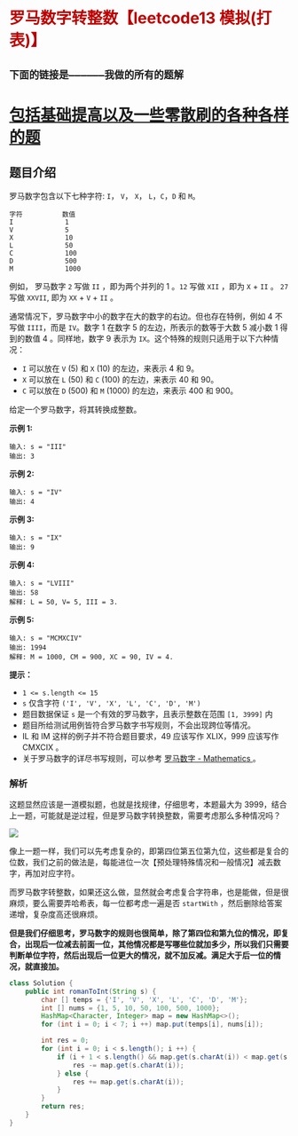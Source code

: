 # <font color="bb000">罗马数字转整数【leetcode13 模拟(打表)】</font>

## **`下面的链接是——————我做的所有的题解`**

# [包括基础提高以及一些零散刷的各种各样的题](https://www.acwing.com/blog/content/33005/) 

## 题目介绍

罗马数字包含以下七种字符: `I`， `V`， `X`， `L`，`C`，`D` 和 `M`。

```
字符          数值
I             1
V             5
X             10
L             50
C             100
D             500
M             1000
```

例如， 罗马数字 `2` 写做 `II` ，即为两个并列的 1 。`12` 写做 `XII` ，即为 `X` + `II` 。 `27` 写做 `XXVII`, 即为 `XX` + `V` + `II` 。

通常情况下，罗马数字中小的数字在大的数字的右边。但也存在特例，例如 4 不写做 `IIII`，而是 `IV`。数字 1 在数字 5 的左边，所表示的数等于大数 5 减小数 1 得到的数值 4 。同样地，数字 9 表示为 `IX`。这个特殊的规则只适用于以下六种情况：

- `I` 可以放在 `V` (5) 和 `X` (10) 的左边，来表示 4 和 9。
- `X` 可以放在 `L` (50) 和 `C` (100) 的左边，来表示 40 和 90。 
- `C` 可以放在 `D` (500) 和 `M` (1000) 的左边，来表示 400 和 900。

给定一个罗马数字，将其转换成整数。

 

**示例 1:**

```
输入: s = "III"
输出: 3
```

**示例 2:**

```
输入: s = "IV"
输出: 4
```

**示例 3:**

```
输入: s = "IX"
输出: 9
```

**示例 4:**

```
输入: s = "LVIII"
输出: 58
解释: L = 50, V= 5, III = 3.
```

**示例 5:**

```
输入: s = "MCMXCIV"
输出: 1994
解释: M = 1000, CM = 900, XC = 90, IV = 4.
```

 

**提示：**

- `1 <= s.length <= 15`
- `s` 仅含字符 `('I', 'V', 'X', 'L', 'C', 'D', 'M')`
- 题目数据保证 `s` 是一个有效的罗马数字，且表示整数在范围 `[1, 3999]` 内
- 题目所给测试用例皆符合罗马数字书写规则，不会出现跨位等情况。
- IL 和 IM 这样的例子并不符合题目要求，49 应该写作 XLIX，999 应该写作 CMXCIX 。
- 关于罗马数字的详尽书写规则，可以参考 [罗马数字 - Mathematics ](https://b2b.partcommunity.com/community/knowledge/zh_CN/detail/10753/罗马数字#knowledge_article)。



### 解析

这题显然应该是一道模拟题，也就是找规律，仔细思考，本题最大为 3999，结合上一题，可能就是逆过程，但是罗马数字转换整数，需要考虑那么多种情况吗？

![](https://assets.leetcode-cn.com/solution-static/12/3.png)

像上一题一样，我们可以先考虑复杂的，即第四位第五位第九位，这些都是复合的位数，我们之前的做法是，每能进位一次【预处理特殊情况和一般情况】减去数字，再加对应字符。

而罗马数字转整数，如果还这么做，显然就会考虑复合字符串，也是能做，但是很麻烦，要么需要弄哈希表，每一位都考虑一遍是否 `startWith` ，然后删除给答案递增，复杂度高还很麻烦。

**但是我们仔细思考，罗马数字的规则也很简单，除了第四位和第九位的情况，即复合，出现后一位减去前面一位，其他情况都是写哪些位就加多少，所以我们只需要判断单位字符，然后出现后一位更大的情况，就不加反减。满足大于后一位的情况，就直接加。**

```java
class Solution {
    public int romanToInt(String s) {
        char [] temps = {'I', 'V', 'X', 'L', 'C', 'D', 'M'};
        int [] nums = {1, 5, 10, 50, 100, 500, 1000};
        HashMap<Character, Integer> map = new HashMap<>();
        for (int i = 0; i < 7; i ++) map.put(temps[i], nums[i]);

        int res = 0;
        for (int i = 0; i < s.length(); i ++) {
            if (i + 1 < s.length() && map.get(s.charAt(i)) < map.get(s.charAt(i + 1))) {
                res -= map.get(s.charAt(i));
            } else {
                res += map.get(s.charAt(i));
            }
        }
        return res;
    }
}
```


